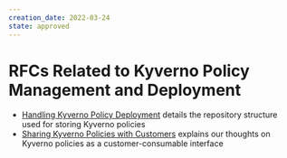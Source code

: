 ```yaml
---
creation_date: 2022-03-24
state: approved
---
```


# RFCs Related to Kyverno Policy Management and Deployment

- [Handling Kyverno Policy Deployment][policy-deployment] details the repository structure used for storing Kyverno policies
- [Sharing Kyverno Policies with Customers][sharing-policies] explains our thoughts on Kyverno policies as a customer-consumable interface

[policy-deployment]: policy-deployment.md
[sharing-policies]: sharing-policies.md
